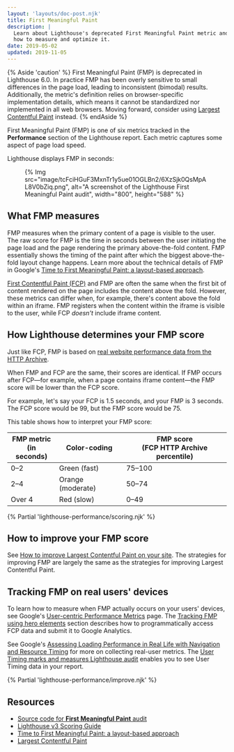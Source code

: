 ```yaml
---
layout: 'layouts/doc-post.njk'
title: First Meaningful Paint
description: |
  Learn about Lighthouse's deprecated First Meaningful Paint metric and
  how to measure and optimize it.
date: 2019-05-02
updated: 2019-11-05
---
```


{% Aside 'caution' %}
First Meaningful Paint (FMP) is deprecated in Lighthouse 6.0. In practice FMP
has been overly sensitive to small differences in the page load, leading to inconsistent
(bimodal) results. Additionally, the metric's definition relies on browser-specific
implementation details, which means it cannot be standardized nor implemented in all web
browsers. Moving forward, consider using [Largest Contentful Paint](https://web.dev/lcp/)
instead.
{% endAside %}

First Meaningful Paint (FMP) is one of six metrics
tracked in the **Performance** section of the Lighthouse report.
Each metric captures some aspect of page load speed.

Lighthouse displays FMP in seconds:

<figure>
  {% Img src="image/tcFciHGuF3MxnTr1y5ue01OGLBn2/6XzSjk0QsMpAL8V0bZiq.png", alt="A screenshot of the Lighthouse First Meaningful Paint audit", width="800", height="588" %}
</figure>

## What FMP measures

FMP measures when the primary content of a page is visible to the user.
The raw score for FMP is the time in seconds between the user initiating the page load
and the page rendering the primary above-the-fold content.
FMP essentially shows the timing of the paint
after which the biggest above-the-fold layout change happens.
Learn more about the technical details of FMP in Google's
[Time to First Meaningful Paint: a layout-based approach](https://docs.google.com/document/d/1BR94tJdZLsin5poeet0XoTW60M0SjvOJQttKT-JK8HI/view).

[First Contentful Paint (FCP)](https://web.dev/fcp/)
and FMP are often the same
when the first bit of content rendered on the page includes the content above the fold.
However, these metrics can differ when, for example,
there's content above the fold within an iframe.
FMP registers when the content within the iframe is visible to the user,
while FCP _doesn't_ include iframe content.

## How Lighthouse determines your FMP score

Just like FCP, FMP is based on
[real website performance data from the HTTP Archive](https://httparchive.org/reports/loading-speed#fcp).

When FMP and FCP are the same,
their scores are identical.
If FMP occurs after FCP—for example, when a page contains iframe content—the
FMP score will be lower than the FCP score.

For example, let's say your FCP is 1.5&nbsp;seconds,
and your FMP is 3&nbsp;seconds.
The FCP score would be 99, but the FMP score would be 75.

This table shows how to interpret your FMP score:

<div class="table-wrapper">
  <table>
    <thead>
      <tr>
        <th>FMP metric<br>(in seconds)</th>
        <th>Color-coding</th>
        <th>FMP score<br>(FCP HTTP Archive percentile)</th>
      </tr>
    </thead>
    <tbody>
      <tr>
        <td>0–2</td>
        <td>Green (fast)</td>
        <td>75–100</td>
      </tr>
      <tr>
        <td>2–4</td>
        <td>Orange (moderate)</td>
        <td>50–74</td>
      </tr>
      <tr>
        <td>Over 4</td>
        <td>Red (slow)</td>
        <td>0–49</td>
      </tr>
    </tbody>
  </table>
</div>

{% Partial 'lighthouse-performance/scoring.njk' %}

## How to improve your FMP score

See [How to improve Largest Contentful Paint on your site][lcp]. The strategies for improving
FMP are largely the same as the strategies for improving Largest Contentful Paint.

## Tracking FMP on real users' devices

To learn how to measure when FMP actually occurs on your users' devices,
see Google's [User-centric Performance Metrics][metrics] page.
The [Tracking FMP using hero elements][tracking] section describes
how to programmatically access FCP data and submit it to Google Analytics.

See Google's [Assessing Loading Performance in Real Life with Navigation and Resource Timing](https://web.dev/navigation-and-resource-timing/)
for more on collecting real-user metrics.
The [User Timing marks and measures Lighthouse audit](/docs/lighthouse/performance/user-timings/)
enables you to see User Timing data in your report.

{% Partial 'lighthouse-performance/improve.njk' %}

## Resources

- [Source code for **First Meaningful Paint** audit](https://github.com/GoogleChrome/lighthouse/blob/master/lighthouse-core/audits/metrics/first-meaningful-paint.js)
- [Lighthouse v3 Scoring Guide](https://developers.google.com/web/tools/lighthouse/v3/scoring)
- [Time to First Meaningful Paint: a layout-based approach](https://docs.google.com/document/d/1BR94tJdZLsin5poeet0XoTW60M0SjvOJQttKT-JK8HI/view)
- [Largest Contentful Paint](https://web.dev/lcp/)

[metrics]: https://developers.google.com/web/fundamentals/performance/user-centric-performance-metrics
[tracking]: https://developers.google.com/web/fundamentals/performance/user-centric-performance-metrics#tracking_fmp_using_hero_elements
[lcp]: https://web.dev/lcp/#how-to-improve-lcp
